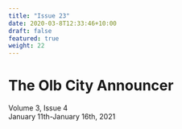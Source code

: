 ```yaml
---
title: "Issue 23"
date: 2020-03-8T12:33:46+10:00
draft: false
featured: true
weight: 22
---
```


# The Olb City Announcer
Volume 3, Issue 4    
January 11th-January 16th, 2021
